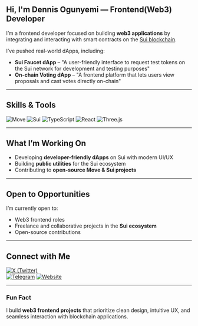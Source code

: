 
##  Hi, I'm Dennis Ogunyemi — Frontend(Web3) Developer

I’m a frontend developer focused on building **web3 applications** by integrating and interacting with smart contracts on the [Sui blockchain](https://sui.io).

I’ve pushed real-world dApps, including:

- **Sui Faucet dApp** – "A user-friendly interface to request test tokens on the Sui network for development and testing purposes"  
- **On-chain Voting dApp** – "A frontend platform that lets users view proposals and cast votes directly on-chain" 


---

##  Skills & Tools

![Move](https://img.shields.io/badge/Move-%234285F4?style=for-the-badge&logo=move&logoColor=white)
![Sui](https://img.shields.io/badge/Sui%20Blockchain-5D3FD3?style=for-the-badge&logo=sui&logoColor=white)
![TypeScript](https://img.shields.io/badge/TypeScript-3178C6?style=for-the-badge&logo=typescript&logoColor=white)
![React](https://img.shields.io/badge/React-61DAFB?style=for-the-badge&logo=react&logoColor=white)
![Three.js](https://img.shields.io/badge/Three.js-000000?style=for-the-badge&logo=three.js&logoColor=white)

---

##  What I’m Working On

- Developing **developer-friendly dApps** on Sui with modern UI/UX  
- Building **public utilities** for the Sui ecosystem  
- Contributing to **open-source Move & Sui projects**  

---

##  Open to Opportunities

I’m currently open to:

-  Web3 frontend roles  
-  Freelance and collaborative projects in the **Sui ecosystem**  
-  Open-source contributions  

---

##  Connect with Me
 
[![X (Twitter)](https://img.shields.io/badge/X-1DA1F2?style=for-the-badge&logo=twitter&logoColor=white)](https://x.com/dennis_icode)  
[![Telegram](https://img.shields.io/badge/Telegram-229ED9?style=for-the-badge&logo=telegram&logoColor=white)](https://t.me/dennis_sinnd)
[![Website](https://img.shields.io/badge/Website-000000?style=for-the-badge&logo=About.me&logoColor=white)](https://www.dennispaul.xyz) 

---

###  Fun Fact

I build **web3 frontend projects** that prioritize clean design, intuitive UX, and seamless interaction with blockchain applications.
